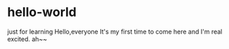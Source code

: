 # hello-world
just for learning
Hello,everyone
     It's my first time to come here and I'm real excited. ah~~
